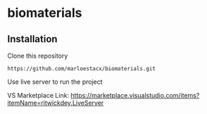 # biomaterials


## Installation

Clone this repository

`https://github.com/marloestacx/biomaterials.git`

Use live server to run the project

VS Marketplace Link: https://marketplace.visualstudio.com/items?itemName=ritwickdey.LiveServer
